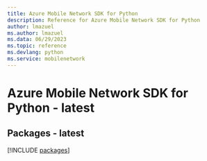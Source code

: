```yaml
---
title: Azure Mobile Network SDK for Python
description: Reference for Azure Mobile Network SDK for Python
author: lmazuel
ms.author: lmazuel
ms.data: 06/29/2023
ms.topic: reference
ms.devlang: python
ms.service: mobilenetwork
---
```

# Azure Mobile Network SDK for Python - latest
## Packages - latest
[!INCLUDE [packages](mobile-network-index.md)]